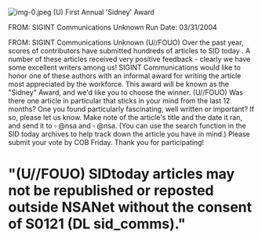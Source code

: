![img-0.jpeg](img-0.jpeg)
(U) First Annual 'Sidney' Award

FROM: SIGINT Communications
Unknown
Run Date: 03/31/2004

FROM: SIGINT Communications
Unknown
(U//FOUO) Over the past year, scores of contributors have submitted hundreds of articles to SID today . A number of these articles received very positive feedback - clearly we have some excellent writers among us! SIGINT Communications would like to honor one of these authors with an informal award for writing the article most appreciated by the workforce. This award will be known as the "Sidney" Award, and we'd like you to choose the winner.
(U//FOUO) Was there one article in particular that sticks in your mind from the last 12 months? One you found particularly fascinating, well written or important? If so, please let us know. Make note of the article's title and the date it ran, and send it to $\square$ @nsa and $\square$ @nsa. (You can use the search function in the SID today archives to help track down the article you have in mind.) Please submit your vote by COB Friday. Thank you for participating!

# "(U//FOUO) SIDtoday articles may not be republished or reposted outside NSANet without the consent of S0121 (DL sid_comms)."

